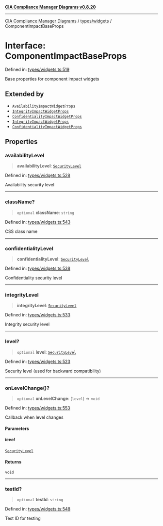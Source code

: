 [**CIA Compliance Manager Diagrams v0.8.20**](../../../README.md)

***

[CIA Compliance Manager Diagrams](../../../modules.md) / [types/widgets](../README.md) / ComponentImpactBaseProps

# Interface: ComponentImpactBaseProps

Defined in: [types/widgets.ts:519](https://github.com/Hack23/cia-compliance-manager/blob/9180e2700dca841f6711d7243c036db4de73db57/src/types/widgets.ts#L519)

Base properties for component impact widgets

## Extended by

- [`AvailabilityImpactWidgetProps`](AvailabilityImpactWidgetProps.md)
- [`IntegrityImpactWidgetProps`](IntegrityImpactWidgetProps.md)
- [`ConfidentialityImpactWidgetProps`](ConfidentialityImpactWidgetProps.md)
- [`IntegrityImpactWidgetProps`](../../../components/widgets/impactanalysis/IntegrityImpactWidget/interfaces/IntegrityImpactWidgetProps.md)
- [`ConfidentialityImpactWidgetProps`](../../../components/widgets/impactanalysis/ConfidentialityImpactWidget/interfaces/ConfidentialityImpactWidgetProps.md)

## Properties

### availabilityLevel

> **availabilityLevel**: [`SecurityLevel`](../../cia/type-aliases/SecurityLevel.md)

Defined in: [types/widgets.ts:528](https://github.com/Hack23/cia-compliance-manager/blob/9180e2700dca841f6711d7243c036db4de73db57/src/types/widgets.ts#L528)

Availability security level

***

### className?

> `optional` **className**: `string`

Defined in: [types/widgets.ts:543](https://github.com/Hack23/cia-compliance-manager/blob/9180e2700dca841f6711d7243c036db4de73db57/src/types/widgets.ts#L543)

CSS class name

***

### confidentialityLevel

> **confidentialityLevel**: [`SecurityLevel`](../../cia/type-aliases/SecurityLevel.md)

Defined in: [types/widgets.ts:538](https://github.com/Hack23/cia-compliance-manager/blob/9180e2700dca841f6711d7243c036db4de73db57/src/types/widgets.ts#L538)

Confidentiality security level

***

### integrityLevel

> **integrityLevel**: [`SecurityLevel`](../../cia/type-aliases/SecurityLevel.md)

Defined in: [types/widgets.ts:533](https://github.com/Hack23/cia-compliance-manager/blob/9180e2700dca841f6711d7243c036db4de73db57/src/types/widgets.ts#L533)

Integrity security level

***

### level?

> `optional` **level**: [`SecurityLevel`](../../cia/type-aliases/SecurityLevel.md)

Defined in: [types/widgets.ts:523](https://github.com/Hack23/cia-compliance-manager/blob/9180e2700dca841f6711d7243c036db4de73db57/src/types/widgets.ts#L523)

Security level (used for backward compatibility)

***

### onLevelChange()?

> `optional` **onLevelChange**: (`level`) => `void`

Defined in: [types/widgets.ts:553](https://github.com/Hack23/cia-compliance-manager/blob/9180e2700dca841f6711d7243c036db4de73db57/src/types/widgets.ts#L553)

Callback when level changes

#### Parameters

##### level

[`SecurityLevel`](../../cia/type-aliases/SecurityLevel.md)

#### Returns

`void`

***

### testId?

> `optional` **testId**: `string`

Defined in: [types/widgets.ts:548](https://github.com/Hack23/cia-compliance-manager/blob/9180e2700dca841f6711d7243c036db4de73db57/src/types/widgets.ts#L548)

Test ID for testing
